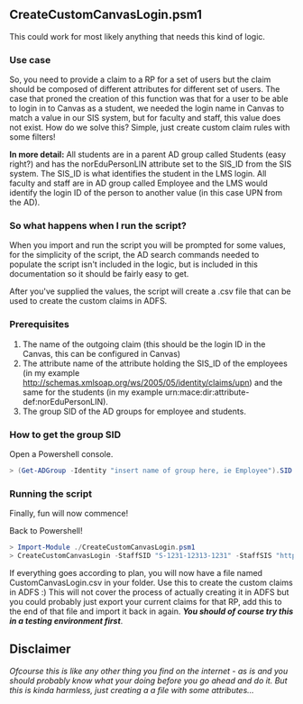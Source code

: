 ## CreateCustomCanvasLogin.psm1 
This could work for most likely anything that needs this kind of logic. 

### Use case 
So, you need to provide a claim to a RP for a set of users but the claim should be composed of different attributes for different set of users. 
The case that proned the creation of this function was that for a user to be able to login in to Canvas as a student, we needed the login name in Canvas to match a value in our SIS system, but for faculty and staff, this value does not exist. How do we solve this? 
Simple, just create custom claim rules with some filters! 

**In more detail:**
All students are in a parent AD group called Students (easy right?) and has the norEduPersonLIN attribute set to the SIS_ID from the SIS system. The SIS_ID is what identifies the student in the LMS login. 
All faculty and staff are in AD group called Employee and the LMS would identify the login ID of the person to another value (in this case UPN from the AD). 

### So what happens when I run the script? 
When you import and run the script you will be prompted for some values, for the simplicity of the script, the AD search commands needed to populate the script isn't included in the logic, but is included in this documentation so it should be fairly easy to get. 

After you've supplied the values, the script will create a .csv file that can be used to create the custom claims in ADFS. 

### Prerequisites

1. The name of the outgoing claim (this should be the login ID in the Canvas, this can be configured in Canvas)
2. The attribute name of the attribute holding the SIS_ID of the employees (in my example http://schemas.xmlsoap.org/ws/2005/05/identity/claims/upn) and the same for the students (in my example urn:mace:dir:attribute-def:norEduPersonLIN).
3. The group SID of the AD groups for employee and students. 

### How to get the group SID
Open a Powershell console.

```powershell
> (Get-ADGroup -Identity "insert name of group here, ie Employee").SID 
```

### Running the script
Finally, fun will now commence! 

Back to Powershell! 
```powershell
> Import-Module ./CreateCustomCanvasLogin.psm1
> CreateCustomCanvasLogin -StaffSID "S-1231-12313-1231" -StaffSIS "http://schemas.xmlsoap.org/ws/2005/05/identity/claims/upn" -StudentSID "S-1245-1245-345" -StudentSIS "urn:mace:dir:attribute-def:norEduPersonLIN" -CustomLoginName "Login:To:LMS"
```
If everything goes according to plan, you will now have a file named CustomCanvasLogin.csv in your folder. Use this to create the custom claims in ADFS :)
This will not cover the process of actually creating it in ADFS but you could probably just export your current claims for that RP, add this to the end of that file and import it back in again. **_You should of course try this in a testing environment first_**. 

## Disclaimer
_Ofcourse this is like any other thing you find on the internet - as is and you should probably know what your doing before you go ahead and do it. But this is kinda harmless, just creating a a file with some attributes..._